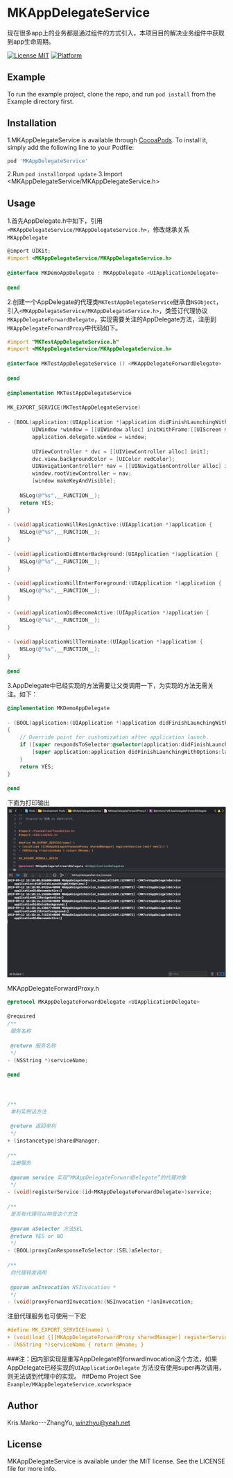# MKAppDelegateService
现在很多app上的业务都是通过组件的方式引入，本项目目的解决业务组件中获取到app生命周期。

[![License MIT](https://img.shields.io/badge/license-MIT-green.svg?style=flat)](https://cocoapods.org/pods/MKAppDelegateService)
[![Platform](https://img.shields.io/cocoapods/p/MKAppDelegateService.svg?style=flat)](https://cocoapods.org/pods/MKAppDelegateService)

## Example

To run the example project, clone the repo, and run `pod install` from the Example directory first.

## Installation

1.MKAppDelegateService is available through [CocoaPods](https://cocoapods.org). To install
it, simply add the following line to your Podfile:

```ruby
pod 'MKAppDelegateService'
```
2.Run `pod install`or`pod update`
3.Import <MKAppDelegateService/MKAppDelegateService.h>

## Usage
1.首先AppDelegate.h中如下，引用`<MKAppDelegateService/MKAppDelegateService.h>`，修改继承关系`MKAppDelegate`
``` objectivec
@import UIKit;
#import <MKAppDelegateService/MKAppDelegateService.h>

@interface MKDemoAppDelegate : MKAppDelegate <UIApplicationDelegate>

@end
```
2.创建一个AppDelegate的代理类`MKTestAppDelegateService`继承自`NSObject`，引入`<MKAppDelegateService/MKAppDelegateService.h>`，类签订代理协议`MKAppDelegateForwardDelegate`，实现需要关注的AppDelegate方法，注册到`MKAppDelegateForwardProxy`中代码如下。
```objectivec
#import "MKTestAppDelegateService.h"
#import <MKAppDelegateService/MKAppDelegateService.h>

@interface MKTestAppDelegateService () <MKAppDelegateForwardDelegate>

@end

@implementation MKTestAppDelegateService

MK_EXPORT_SERVICE(MKTestAppDelegateService)

- (BOOL)application:(UIApplication *)application didFinishLaunchingWithOptions:(NSDictionary *)launchOptions {
        UIWindow *window = [[UIWindow alloc] initWithFrame:[[UIScreen mainScreen] bounds]];
        application.delegate.window = window;
    
        UIViewController * dvc = [[UIViewController alloc] init];
        dvc.view.backgroundColor = [UIColor redColor];
        UINavigationController* nav = [[UINavigationController alloc] initWithRootViewController:dvc];
        window.rootViewController = nav;
        [window makeKeyAndVisible];

    NSLog(@"%s",__FUNCTION__);
    return YES;
}

- (void)applicationWillResignActive:(UIApplication *)application {
    NSLog(@"%s",__FUNCTION__);
}

- (void)applicationDidEnterBackground:(UIApplication *)application {
    NSLog(@"%s",__FUNCTION__);
}

- (void)applicationWillEnterForeground:(UIApplication *)application {
    NSLog(@"%s",__FUNCTION__);
}

- (void)applicationDidBecomeActive:(UIApplication *)application {
    NSLog(@"%s",__FUNCTION__);
}

- (void)applicationWillTerminate:(UIApplication *)application {
    NSLog(@"%s",__FUNCTION__);
}

@end
```
3.AppDelegate中已经实现的方法需要让父类调用一下，为实现的方法无需关注。如下：
```objectivec
@implementation MKDemoAppDelegate

- (BOOL)application:(UIApplication *)application didFinishLaunchingWithOptions:(NSDictionary *)launchOptions
{
    // Override point for customization after application launch.
    if ([super respondsToSelector:@selector(application:didFinishLaunchingWithOptions:)]) {
        [super application:application didFinishLaunchingWithOptions:launchOptions];
    }
    return YES;
}

@end
```

下面为打印输出
![log](https://github.com/KrisMarko/MKAppDelegateService/blob/master/MDResource/log.png?raw=true)

MKAppDelegateForwardProxy.h
```objectivec
@protocol MKAppDelegateForwardDelegate <UIApplicationDelegate>

@required
/**
 服务名称

 @return 服务名称
 */
- (NSString *)serviceName;

@end



/**
 单利实例话方法

 @return 返回单利
 */
+ (instancetype)sharedManager;

/**
 注册服务
 
 @param service 实现“MKAppDelegateForwardDelegate”的代理对象
 */
- (void)registerService:(id<MKAppDelegateForwardDelegate>)service;

/**
 是否有代理可以响音这个方法

 @param aSelector 方法SEL
 @return YES or NO
 */
- (BOOL)proxyCanResponseToSelector:(SEL)aSelector;

/**
 向代理转发调用

 @param anInvocation NSInvocation *
 */
- (void)proxyForwardInvocation:(NSInvocation *)anInvocation;

```

注册代理服务也可使用一下宏
```objectivec
#define MK_EXPORT_SERVICE(name) \
+ (void)load {[[MKAppDelegateForwardProxy sharedManager] registerService:[self new]];} \
- (NSString *)serviceName { return @#name; }
```

###注：因内部实现是重写AppDelegate的forwardInvocation这个方法，如果AppDelegate已经实现的`UIApplicationDelegate`	方法没有使用super再次调用，则无法调到代理中的实现。
##Demo Project
See `Example/MKAppDelegateService.xcworkspace`

## Author

Kris.Marko---ZhangYu, winzhyu@yeah.net

## License

MKAppDelegateService is available under the MIT license. See the LICENSE file for more info.
